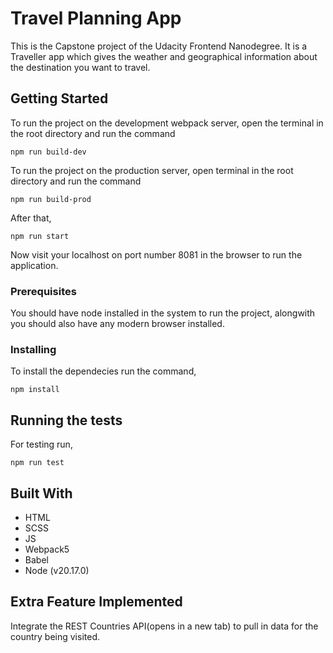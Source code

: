 # Travel Planning App

This is the Capstone project of the Udacity Frontend Nanodegree. It is a Traveller app which gives the weather and geographical information about the destination you want to travel.

## Getting Started

To run the project on the development webpack server, open the terminal in the root directory and run the command

```
npm run build-dev
```

To run the project on the production server, open terminal in the root directory and run the command

```
npm run build-prod
```
After that,
```
npm run start
```

Now visit your localhost on port number 8081 in the browser to run the application.

### Prerequisites

You should have node installed in the system to run the project, alongwith you should also have any modern browser installed.

### Installing

To install the dependecies run the command,
```
npm install
```
## Running the tests

For testing run,
```
npm run test
```

## Built With

* HTML
* SCSS
* JS
* Webpack5
* Babel
* Node (v20.17.0)

## Extra Feature Implemented

Integrate the REST Countries API(opens in a new tab) to pull in data for the country being visited.
